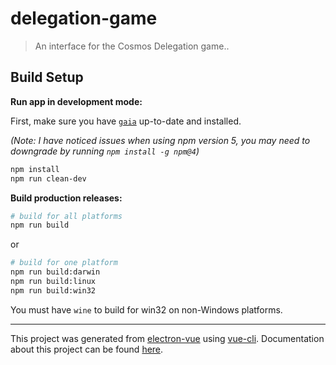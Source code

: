 # delegation-game

> An interface for the Cosmos Delegation game..

## Build Setup

**Run app in development mode:**

First, make sure you have [`gaia`](https://github.com/cosmos/gaia) up-to-date and installed.

*(Note: I have noticed issues when using npm version 5, you may need to downgrade by running `npm install -g npm@4`)*

```bash
npm install
npm run clean-dev
```

**Build production releases:**

```bash
# build for all platforms
npm run build
```

or

```bash
# build for one platform
npm run build:darwin
npm run build:linux
npm run build:win32
```

You must have `wine` to build for win32 on non-Windows platforms.

---

This project was generated from [electron-vue](https://github.com/SimulatedGREG/electron-vue) using [vue-cli](https://github.com/vuejs/vue-cli). Documentation about this project can be found [here](https://simulatedgreg.gitbooks.io/electron-vue/content/index.html).
